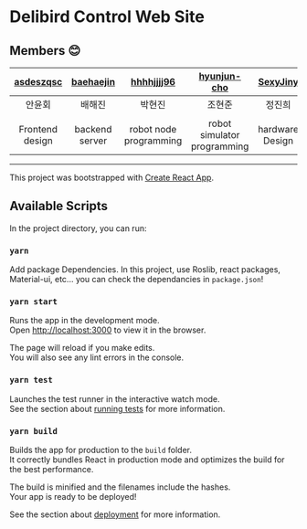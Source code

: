 # Delibird Control Web Site

## Members :blush:

| [asdeszqsc](https://github.com/asdeszqsc) | [baehaejin](https://github.com/baehaejin) | [hhhhjjjj96](https://github.com/hhhhjjjj96) | [hyunjun-cho](https://github.com/hyunjun-cho) | [SexyJiny](https://github.com/SexyJiny) |
| :---------------------------------------: | :---------------------------------------: | :-----------------------------------------: | :-------------------------------------------: | :-------------------------------------: |
|                  안윤회                   |                  배해진                   |                   박현진                    |                    조현준                     |                 정진희                  |
|                                           |                                           |                                             |                                               |
|              Frontend design              |              backend server               |           robot node programming            |          robot simulator programming          |             hardware Design             |

---

This project was bootstrapped with [Create React App](https://github.com/facebook/create-react-app).

## Available Scripts

In the project directory, you can run:

### `yarn`

Add package Dependencies.
In this project, use Roslib, react packages, Material-ui, etc...
you can check the dependancies in `package.json`!

### `yarn start`

Runs the app in the development mode.\
Open [http://localhost:3000](http://localhost:3000) to view it in the browser.

The page will reload if you make edits.\
You will also see any lint errors in the console.

### `yarn test`

Launches the test runner in the interactive watch mode.\
See the section about [running tests](https://facebook.github.io/create-react-app/docs/running-tests) for more information.

### `yarn build`

Builds the app for production to the `build` folder.\
It correctly bundles React in production mode and optimizes the build for the best performance.

The build is minified and the filenames include the hashes.\
Your app is ready to be deployed!

See the section about [deployment](https://facebook.github.io/create-react-app/docs/deployment) for more information.
